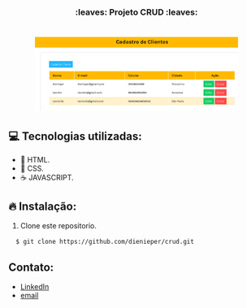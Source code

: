 <h3 align="center">
  :leaves: Projeto CRUD :leaves:
</h3>

<h1 align="center">
    <img alt="Projeto" src="CRUD.png" width="400" heigth="816" />
</h1>

## :computer: Tecnologias utilizadas:

- 🥣 HTML.
- 🎃 CSS.
- ☕️ JAVASCRIPT.

## :fire: Instalação:

1. Clone este repositorio.

```sh
  $ git clone https://github.com/dienieper/crud.git
```

## Contato:

- [LinkedIn](https://www.linkedin.com/in/dienieper-oliveira-98a7a4217/)
- [email](dienieper@outlook.com)
